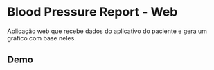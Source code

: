 # Blood Pressure Report - Web

Aplicação web que recebe dados do aplicativo do paciente e gera um gráfico com base neles.

## Demo
